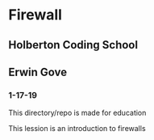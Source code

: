 # Firewall
## Holberton Coding School
## Erwin Gove
### 1-17-19

This directory/repo is made for education

This lession is an introduction to firewalls
